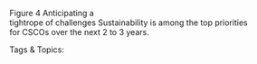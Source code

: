 Figure 4 
Anticipating a  
tightrope of challenges
Sustainability is among the top priorities  
for CSCOs over the next 2 to 3 years.

   Tags & Topics:
   